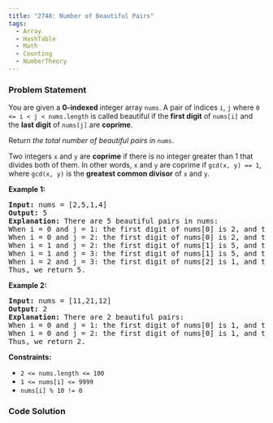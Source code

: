 ```yaml
---
title: "2748: Number of Beautiful Pairs"
tags:
  - Array
  - HashTable
  - Math
  - Counting
  - NumberTheory
---
```

### Problem Statement

<p>You are given a <strong>0-indexed </strong>integer array <code>nums</code>. A pair of indices <code>i</code>, <code>j</code> where <code>0 &lt;= i &lt; j &lt; nums.length</code> is called beautiful if the <strong>first digit</strong> of <code>nums[i]</code> and the <strong>last digit</strong> of <code>nums[j]</code> are <strong>coprime</strong>.</p>

<p>Return <em>the total number of beautiful pairs in </em><code>nums</code>.</p>

<p>Two integers <code>x</code> and <code>y</code> are <strong>coprime</strong> if there is no integer greater than 1 that divides both of them. In other words, <code>x</code> and <code>y</code> are coprime if <code>gcd(x, y) == 1</code>, where <code>gcd(x, y)</code> is the <strong>greatest common divisor</strong> of <code>x</code> and <code>y</code>.</p>


<p><strong class="example">Example 1:</strong></p>

<pre>
<strong>Input:</strong> nums = [2,5,1,4]
<strong>Output:</strong> 5
<strong>Explanation:</strong> There are 5 beautiful pairs in nums:
When i = 0 and j = 1: the first digit of nums[0] is 2, and the last digit of nums[1] is 5. We can confirm that 2 and 5 are coprime, since gcd(2,5) == 1.
When i = 0 and j = 2: the first digit of nums[0] is 2, and the last digit of nums[2] is 1. Indeed, gcd(2,1) == 1.
When i = 1 and j = 2: the first digit of nums[1] is 5, and the last digit of nums[2] is 1. Indeed, gcd(5,1) == 1.
When i = 1 and j = 3: the first digit of nums[1] is 5, and the last digit of nums[3] is 4. Indeed, gcd(5,4) == 1.
When i = 2 and j = 3: the first digit of nums[2] is 1, and the last digit of nums[3] is 4. Indeed, gcd(1,4) == 1.
Thus, we return 5.
</pre>

<p><strong class="example">Example 2:</strong></p>

<pre>
<strong>Input:</strong> nums = [11,21,12]
<strong>Output:</strong> 2
<strong>Explanation:</strong> There are 2 beautiful pairs:
When i = 0 and j = 1: the first digit of nums[0] is 1, and the last digit of nums[1] is 1. Indeed, gcd(1,1) == 1.
When i = 0 and j = 2: the first digit of nums[0] is 1, and the last digit of nums[2] is 2. Indeed, gcd(1,2) == 1.
Thus, we return 2.
</pre>


<p><strong>Constraints:</strong></p>

<ul>
	<li><code>2 &lt;= nums.length &lt;= 100</code></li>
	<li><code>1 &lt;= nums[i] &lt;= 9999</code></li>
	<li><code>nums[i] % 10 != 0</code></li>
</ul>


### Code Solution

```python

```
